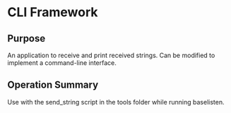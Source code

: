 # CLI Framework
## Purpose

An application to receive and print received strings.
Can be modified to implement a command-line interface.

## Operation Summary

Use with the send_string script in the tools folder while running baselisten.

